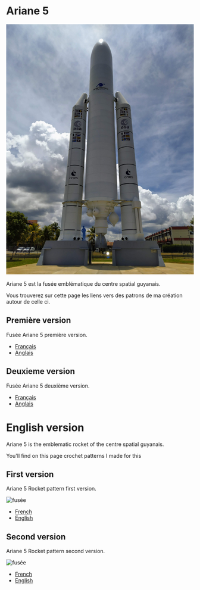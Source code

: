 # Ariane 5

![Ariane](../../media/ArianeKourou.jpg)

Ariane 5 est la fusée emblématique du centre spatial guyanais.

Vous trouverez sur cette page les liens vers des patrons de ma création autour de celle ci.

## Première version
Fusée Ariane 5 première version.

* [Français](./v1/fr/Ariane5.md)
* [Anglais](./v1/en/Ariane5.md)

## Deuxieme version
Fusée Ariane 5 deuxième version.

* [Français](./v2/fr/Ariane5.md)
* [Anglais](./v2/en/Ariane5.md)

# English version

Ariane 5 is the emblematic rocket of the centre spatial guyanais.

You'll find on this page crochet patterns I made for this

## First version

Ariane 5 Rocket pattern first version.

![fusée](../../../../media/patterns/ariane5/v1/fusee.jpg)

* [French](./v1/fr/Ariane5.md)
* [English](./v1/en/Ariane5.md)

## Second version

Ariane 5 Rocket pattern second version.

![fusée](../../../../media/patterns/ariane5/v2/fusee.jpg)

* [French](./v2/fr/Ariane5.md)
* [English](./v2/en/Ariane5.md)
